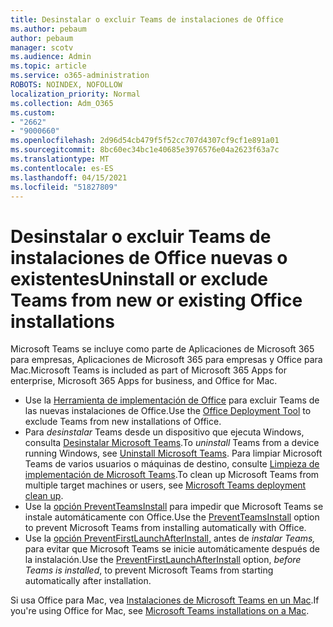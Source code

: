 ```yaml
---
title: Desinstalar o excluir Teams de instalaciones de Office
ms.author: pebaum
author: pebaum
manager: scotv
ms.audience: Admin
ms.topic: article
ms.service: o365-administration
ROBOTS: NOINDEX, NOFOLLOW
localization_priority: Normal
ms.collection: Adm_O365
ms.custom:
- "2662"
- "9000660"
ms.openlocfilehash: 2d96d54cb479f5f52cc707d4307cf9cf1e891a01
ms.sourcegitcommit: 8bc60ec34bc1e40685e3976576e04a2623f63a7c
ms.translationtype: MT
ms.contentlocale: es-ES
ms.lasthandoff: 04/15/2021
ms.locfileid: "51827809"
---
```

# <a name="uninstall-or-exclude-teams-from-new-or-existing-office-installations"></a><span data-ttu-id="b868e-102">Desinstalar o excluir Teams de instalaciones de Office nuevas o existentes</span><span class="sxs-lookup"><span data-stu-id="b868e-102">Uninstall or exclude Teams from new or existing Office installations</span></span>

<span data-ttu-id="b868e-103">Microsoft Teams se incluye como parte de Aplicaciones de Microsoft 365 para empresas, Aplicaciones de Microsoft 365 para empresas y Office para Mac.</span><span class="sxs-lookup"><span data-stu-id="b868e-103">Microsoft Teams is included as part of Microsoft 365 Apps for enterprise, Microsoft 365 Apps for business, and Office for Mac.</span></span>

- <span data-ttu-id="b868e-104">Use la [Herramienta de implementación de Office](https://docs.microsoft.com/deployoffice/teams-install#how-to-exclude-microsoft-teams-from-new-installations-of-microsoft-365-apps) para excluir Teams de las nuevas instalaciones de Office.</span><span class="sxs-lookup"><span data-stu-id="b868e-104">Use the [Office Deployment Tool](https://docs.microsoft.com/deployoffice/teams-install#how-to-exclude-microsoft-teams-from-new-installations-of-microsoft-365-apps) to exclude Teams from new installations of Office.</span></span>
- <span data-ttu-id="b868e-105">Para *desinstalar* Teams desde un dispositivo que ejecuta Windows, consulta [Desinstalar Microsoft Teams](https://support.office.com/article/3b159754-3c26-4952-abe7-57d27f5f4c81).</span><span class="sxs-lookup"><span data-stu-id="b868e-105">To *uninstall* Teams from a device running Windows, see [Uninstall Microsoft Teams](https://support.office.com/article/3b159754-3c26-4952-abe7-57d27f5f4c81).</span></span> <span data-ttu-id="b868e-106">Para limpiar Microsoft Teams de varios usuarios o máquinas de destino, consulte [Limpieza de implementación de Microsoft Teams](https://docs.microsoft.com/microsoftteams/scripts/powershell-script-teams-deployment-clean-up).</span><span class="sxs-lookup"><span data-stu-id="b868e-106">To clean up Microsoft Teams from multiple target machines or users, see [Microsoft Teams deployment clean up](https://docs.microsoft.com/microsoftteams/scripts/powershell-script-teams-deployment-clean-up).</span></span>
- <span data-ttu-id="b868e-107">Use la [opción PreventTeamsInstall](https://docs.microsoft.com/deployoffice/teams-install#use-group-policy-to-control-the-installation-of-microsoft-teams
) para impedir que Microsoft Teams se instale automáticamente con Office.</span><span class="sxs-lookup"><span data-stu-id="b868e-107">Use the [PreventTeamsInstall](https://docs.microsoft.com/deployoffice/teams-install#use-group-policy-to-control-the-installation-of-microsoft-teams
) option to prevent Microsoft Teams from installing automatically with Office.</span></span>
- <span data-ttu-id="b868e-108">Use la [opción PreventFirstLaunchAfterInstall,](https://docs.microsoft.com/deployoffice/teams-install#use-group-policy-to-prevent-microsoft-teams-from-starting-automatically-after-installation) antes de *instalar Teams,* para evitar que Microsoft Teams se inicie automáticamente después de la instalación.</span><span class="sxs-lookup"><span data-stu-id="b868e-108">Use the [PreventFirstLaunchAfterInstall](https://docs.microsoft.com/deployoffice/teams-install#use-group-policy-to-prevent-microsoft-teams-from-starting-automatically-after-installation) option, *before Teams is installed*, to prevent Microsoft Teams from starting automatically after installation.</span></span>

<span data-ttu-id="b868e-109">Si usa Office para Mac, vea [Instalaciones de Microsoft Teams en un Mac](https://docs.microsoft.com/deployoffice/teams-install#microsoft-teams-installations-on-a-mac).</span><span class="sxs-lookup"><span data-stu-id="b868e-109">If you're using Office for Mac, see [Microsoft Teams installations on a Mac](https://docs.microsoft.com/deployoffice/teams-install#microsoft-teams-installations-on-a-mac).</span></span>